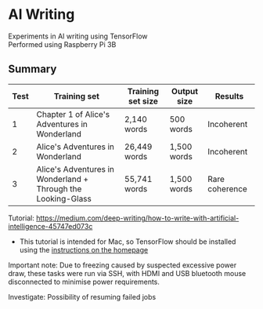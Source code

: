 # AI Writing
Experiments in AI writing using TensorFlow  
Performed using Raspberry Pi 3B

## Summary

| Test |                         Training set                         | Training set size | Output size |    Results     |
|------|--------------------------------------------------------------|-------------------|-------------|----------------|
|  1   | Chapter 1 of Alice's Adventures in Wonderland                |       2,140 words |   500 words | Incoherent     |
|  2   | Alice's Adventures in Wonderland                             |      26,449 words | 1,500 words | Incoherent     |
|  3   | Alice's Adventures in Wonderland + Through the Looking-Glass |      55,741 words | 1,500 words | Rare coherence |

Tutorial: https://medium.com/deep-writing/how-to-write-with-artificial-intelligence-45747ed073c
* This tutorial is intended for Mac, so TensorFlow should be installed using the [instructions on the homepage](https://www.tensorflow.org/install/install_raspbian)

Important note: Due to freezing caused by suspected excessive power draw, these tasks were run via SSH, with HDMI and USB bluetooth mouse disconnected to minimise
power requirements.

Investigate: Possibility of resuming failed jobs
